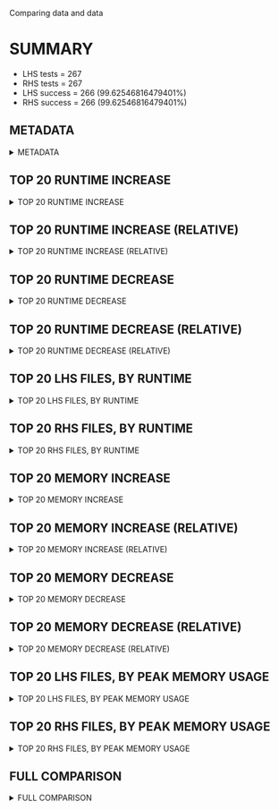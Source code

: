 Comparing data and data


# SUMMARY
- LHS tests = 267
- RHS tests = 267
- LHS success = 266  (99.62546816479401%)
- RHS success = 266  (99.62546816479401%)


## METADATA

<details><summary>METADATA</summary>

# LHS
<pre>
Ramon benchmark for Z3
-
Job description: 
Job tag: smt-60-clausal-lookahead-sequential-qfnia-sat
Z3 repo: https://github.com/Z3Prover/z3
Z3 commit: 7fb6497ce1162635e7e5f78fe35bf4d5b02d2dbd
Z3 branch: master
Z3 options: "-T:60 -v:2 -st tactic.default_tactic="(then simplify propagate-values solve-eqs simplify smt)" smt.sls.enable=true smt.sls.parallel=false model_validate=true sls.arith_use_clausal_lookahead=true"
Z3 inputs: inputs/QF_UFNIA_SAT
Z3 commit message: fix return value when in external mode bool-flip

return null_bool_var instead of false (= 0).

</pre>
# RHS
<pre>
Ramon benchmark for Z3
-
Job description: 
Job tag: smt-60-clausal-lookahead-sequential-qfnia-sat
Z3 repo: https://github.com/Z3Prover/z3
Z3 commit: 7fb6497ce1162635e7e5f78fe35bf4d5b02d2dbd
Z3 branch: master
Z3 options: "-T:60 -v:2 -st tactic.default_tactic="(then simplify propagate-values solve-eqs simplify smt)" smt.sls.enable=true smt.sls.parallel=false model_validate=true sls.arith_use_clausal_lookahead=true"
Z3 inputs: inputs/QF_UFNIA_SAT
Z3 commit message: fix return value when in external mode bool-flip

return null_bool_var instead of false (= 0).

</pre>
</details>


## TOP 20 RUNTIME INCREASE

<details><summary>TOP 20 RUNTIME INCREASE</summary>

|FILE                                                                                        |TIME_L     |TIME_R     |DIFF(s)    |DIFF(%)|
|-------------|-------------:|-------------:|--------------:|------------:|
|00002.smt2                                                                                  |   0.022s  |   0.022s  |   0.000s  | 0.0%|
|00003.smt2                                                                                  |   0.021s  |   0.021s  |   0.000s  | 0.0%|
|00005.smt2                                                                                  |   0.018s  |   0.018s  |   0.000s  | 0.0%|
|00018.smt2                                                                                  |   0.043s  |   0.043s  |   0.000s  | 0.0%|
|00020.smt2                                                                                  |   0.027s  |   0.027s  |   0.000s  | 0.0%|
|00035.smt2                                                                                  |   0.017s  |   0.017s  |   0.000s  | 0.0%|
|00085.smt2                                                                                  |   0.021s  |   0.021s  |   0.000s  | 0.0%|
|00102.smt2                                                                                  |   0.020s  |   0.020s  |   0.000s  | 0.0%|
|00104.smt2                                                                                  |   0.025s  |   0.025s  |   0.000s  | 0.0%|
|00105.smt2                                                                                  |   0.016s  |   0.016s  |   0.000s  | 0.0%|
|00149.smt2                                                                                  |   0.019s  |   0.019s  |   0.000s  | 0.0%|
|00194.smt2                                                                                  |   0.025s  |   0.025s  |   0.000s  | 0.0%|
|00235.smt2                                                                                  |   0.028s  |   0.028s  |   0.000s  | 0.0%|
|00243.smt2                                                                                  |   0.031s  |   0.031s  |   0.000s  | 0.0%|
|00247.smt2                                                                                  |   0.031s  |   0.031s  |   0.000s  | 0.0%|
|00249.smt2                                                                                  |   0.032s  |   0.032s  |   0.000s  | 0.0%|
|00251.smt2                                                                                  |   0.016s  |   0.016s  |   0.000s  | 0.0%|
|00294.smt2                                                                                  |   0.014s  |   0.014s  |   0.000s  | 0.0%|
|00304.smt2                                                                                  |   0.031s  |   0.031s  |   0.000s  | 0.0%|
|00314.smt2                                                                                  |   0.026s  |   0.026s  |   0.000s  | 0.0%|
</details>


## TOP 20 RUNTIME INCREASE (RELATIVE)

<details><summary>TOP 20 RUNTIME INCREASE (RELATIVE)</summary>

|FILE                                                                                        |TIME_L     |TIME_R     |DIFF(s)    |DIFF(%)|
|-------------|-------------:|-------------:|--------------:|------------:|
|00002.smt2                                                                                  |   0.022s  |   0.022s  |   0.000s  | 0.0%|
|00003.smt2                                                                                  |   0.021s  |   0.021s  |   0.000s  | 0.0%|
|00005.smt2                                                                                  |   0.018s  |   0.018s  |   0.000s  | 0.0%|
|00018.smt2                                                                                  |   0.043s  |   0.043s  |   0.000s  | 0.0%|
|00020.smt2                                                                                  |   0.027s  |   0.027s  |   0.000s  | 0.0%|
|00035.smt2                                                                                  |   0.017s  |   0.017s  |   0.000s  | 0.0%|
|00085.smt2                                                                                  |   0.021s  |   0.021s  |   0.000s  | 0.0%|
|00102.smt2                                                                                  |   0.020s  |   0.020s  |   0.000s  | 0.0%|
|00104.smt2                                                                                  |   0.025s  |   0.025s  |   0.000s  | 0.0%|
|00105.smt2                                                                                  |   0.016s  |   0.016s  |   0.000s  | 0.0%|
|00149.smt2                                                                                  |   0.019s  |   0.019s  |   0.000s  | 0.0%|
|00194.smt2                                                                                  |   0.025s  |   0.025s  |   0.000s  | 0.0%|
|00235.smt2                                                                                  |   0.028s  |   0.028s  |   0.000s  | 0.0%|
|00243.smt2                                                                                  |   0.031s  |   0.031s  |   0.000s  | 0.0%|
|00247.smt2                                                                                  |   0.031s  |   0.031s  |   0.000s  | 0.0%|
|00249.smt2                                                                                  |   0.032s  |   0.032s  |   0.000s  | 0.0%|
|00251.smt2                                                                                  |   0.016s  |   0.016s  |   0.000s  | 0.0%|
|00294.smt2                                                                                  |   0.014s  |   0.014s  |   0.000s  | 0.0%|
|00304.smt2                                                                                  |   0.031s  |   0.031s  |   0.000s  | 0.0%|
|00314.smt2                                                                                  |   0.026s  |   0.026s  |   0.000s  | 0.0%|
</details>


## TOP 20 RUNTIME DECREASE

<details><summary>TOP 20 RUNTIME DECREASE</summary>

|FILE                                                                                        |TIME_L     |TIME_R     |DIFF(s)    |DIFF(%)|
|-------------|-------------:|-------------:|--------------:|------------:|
|00002.smt2                                                                                  |   0.022s  |   0.022s  |   0.000s  | 0.0%|
|00003.smt2                                                                                  |   0.021s  |   0.021s  |   0.000s  | 0.0%|
|00005.smt2                                                                                  |   0.018s  |   0.018s  |   0.000s  | 0.0%|
|00018.smt2                                                                                  |   0.043s  |   0.043s  |   0.000s  | 0.0%|
|00020.smt2                                                                                  |   0.027s  |   0.027s  |   0.000s  | 0.0%|
|00035.smt2                                                                                  |   0.017s  |   0.017s  |   0.000s  | 0.0%|
|00085.smt2                                                                                  |   0.021s  |   0.021s  |   0.000s  | 0.0%|
|00102.smt2                                                                                  |   0.020s  |   0.020s  |   0.000s  | 0.0%|
|00104.smt2                                                                                  |   0.025s  |   0.025s  |   0.000s  | 0.0%|
|00105.smt2                                                                                  |   0.016s  |   0.016s  |   0.000s  | 0.0%|
|00149.smt2                                                                                  |   0.019s  |   0.019s  |   0.000s  | 0.0%|
|00194.smt2                                                                                  |   0.025s  |   0.025s  |   0.000s  | 0.0%|
|00235.smt2                                                                                  |   0.028s  |   0.028s  |   0.000s  | 0.0%|
|00243.smt2                                                                                  |   0.031s  |   0.031s  |   0.000s  | 0.0%|
|00247.smt2                                                                                  |   0.031s  |   0.031s  |   0.000s  | 0.0%|
|00249.smt2                                                                                  |   0.032s  |   0.032s  |   0.000s  | 0.0%|
|00251.smt2                                                                                  |   0.016s  |   0.016s  |   0.000s  | 0.0%|
|00294.smt2                                                                                  |   0.014s  |   0.014s  |   0.000s  | 0.0%|
|00304.smt2                                                                                  |   0.031s  |   0.031s  |   0.000s  | 0.0%|
|00314.smt2                                                                                  |   0.026s  |   0.026s  |   0.000s  | 0.0%|
</details>


## TOP 20 RUNTIME DECREASE (RELATIVE)

<details><summary>TOP 20 RUNTIME DECREASE (RELATIVE)</summary>

|FILE                                                                                        |TIME_L     |TIME_R     |DIFF(s)    |DIFF(%)|
|-------------|-------------:|-------------:|--------------:|------------:|
|00002.smt2                                                                                  |   0.022s  |   0.022s  |   0.000s  | 0.0%|
|00003.smt2                                                                                  |   0.021s  |   0.021s  |   0.000s  | 0.0%|
|00005.smt2                                                                                  |   0.018s  |   0.018s  |   0.000s  | 0.0%|
|00018.smt2                                                                                  |   0.043s  |   0.043s  |   0.000s  | 0.0%|
|00020.smt2                                                                                  |   0.027s  |   0.027s  |   0.000s  | 0.0%|
|00035.smt2                                                                                  |   0.017s  |   0.017s  |   0.000s  | 0.0%|
|00085.smt2                                                                                  |   0.021s  |   0.021s  |   0.000s  | 0.0%|
|00102.smt2                                                                                  |   0.020s  |   0.020s  |   0.000s  | 0.0%|
|00104.smt2                                                                                  |   0.025s  |   0.025s  |   0.000s  | 0.0%|
|00105.smt2                                                                                  |   0.016s  |   0.016s  |   0.000s  | 0.0%|
|00149.smt2                                                                                  |   0.019s  |   0.019s  |   0.000s  | 0.0%|
|00194.smt2                                                                                  |   0.025s  |   0.025s  |   0.000s  | 0.0%|
|00235.smt2                                                                                  |   0.028s  |   0.028s  |   0.000s  | 0.0%|
|00243.smt2                                                                                  |   0.031s  |   0.031s  |   0.000s  | 0.0%|
|00247.smt2                                                                                  |   0.031s  |   0.031s  |   0.000s  | 0.0%|
|00249.smt2                                                                                  |   0.032s  |   0.032s  |   0.000s  | 0.0%|
|00251.smt2                                                                                  |   0.016s  |   0.016s  |   0.000s  | 0.0%|
|00294.smt2                                                                                  |   0.014s  |   0.014s  |   0.000s  | 0.0%|
|00304.smt2                                                                                  |   0.031s  |   0.031s  |   0.000s  | 0.0%|
|00314.smt2                                                                                  |   0.026s  |   0.026s  |   0.000s  | 0.0%|
</details>


## TOP 20 LHS FILES, BY RUNTIME

<details><summary>TOP 20 LHS FILES, BY RUNTIME</summary>

|FILE                                                                                       |TIME     |MEM        |
|------------|----------:|---------:|
|int_check_bvuge_bvlshr0_rtl.smt2                                                           |  59.999s |53.324MiB|
|int_check_ne_bvlshr1_ltr_inv_g.smt2                                                        |  59.998s |53.152MiB|
|int_check_ne_bvshl1_ltr_inv_g.smt2                                                         |  59.996s |53.024MiB|
|int_check_ne_bvudiv0_ltr_inv_g.smt2                                                        |  59.996s |53.444MiB|
|int_check_bvsge_bvurem1_rtl.smt2                                                           |   0.919s |55.084MiB|
|int_check_ne_bvashr1_ltr_inv_r.smt2                                                        |   0.526s |54.268MiB|
|qf_AddSub_1604_values_0.smt2                                                               |   0.521s |55.116MiB|
|int_check_bvslt_bvashr1_ltr_inv_g.smt2                                                     |   0.500s |54.428MiB|
|int_check_bvsge_bvashr0_rtl.smt2                                                           |   0.496s |55.448MiB|
|int_check_eq_bvshl0_rtl.smt2                                                               |   0.387s |54.088MiB|
|qf_Select_741_values_0.smt2                                                                |   0.353s |54.164MiB|
|qf_Select_740_values_0.smt2                                                                |   0.352s |54.064MiB|
|int_check_bvsle_bvashr1_ltr_inv_g.smt2                                                     |   0.326s |53.944MiB|
|qf_Select_746_values_0.smt2                                                                |   0.296s |53.684MiB|
|int_check_bvslt_bvmul_rtl.smt2                                                             |   0.272s |54.792MiB|
|qf_Select_747_values_0.smt2                                                                |   0.233s |54.288MiB|
|int_check_bvsgt_bvashr0_ltr_inv_g.smt2                                                     |   0.206s |54.252MiB|
|int_check_bvugt_bvshl0_rtl.smt2                                                            |   0.186s |53.892MiB|
|int_check_bvule_bvashr0_ltr_inv_g.smt2                                                     |   0.184s |54.032MiB|
|int_check_bvsle_bvudiv0_ltr_inv_g.smt2                                                     |   0.173s |53.964MiB|
</details>


## TOP 20 RHS FILES, BY RUNTIME

<details><summary>TOP 20 RHS FILES, BY RUNTIME</summary>

|FILE                                                                                       |TIME     |MEM        |
|------------|----------:|---------:|
|int_check_bvuge_bvlshr0_rtl.smt2                                                           |  59.999s |53.324MiB|
|int_check_ne_bvlshr1_ltr_inv_g.smt2                                                        |  59.998s |53.152MiB|
|int_check_ne_bvshl1_ltr_inv_g.smt2                                                         |  59.996s |53.024MiB|
|int_check_ne_bvudiv0_ltr_inv_g.smt2                                                        |  59.996s |53.444MiB|
|int_check_bvsge_bvurem1_rtl.smt2                                                           |   0.919s |55.084MiB|
|int_check_ne_bvashr1_ltr_inv_r.smt2                                                        |   0.526s |54.268MiB|
|qf_AddSub_1604_values_0.smt2                                                               |   0.521s |55.116MiB|
|int_check_bvslt_bvashr1_ltr_inv_g.smt2                                                     |   0.500s |54.428MiB|
|int_check_bvsge_bvashr0_rtl.smt2                                                           |   0.496s |55.448MiB|
|int_check_eq_bvshl0_rtl.smt2                                                               |   0.387s |54.088MiB|
|qf_Select_741_values_0.smt2                                                                |   0.353s |54.164MiB|
|qf_Select_740_values_0.smt2                                                                |   0.352s |54.064MiB|
|int_check_bvsle_bvashr1_ltr_inv_g.smt2                                                     |   0.326s |53.944MiB|
|qf_Select_746_values_0.smt2                                                                |   0.296s |53.684MiB|
|int_check_bvslt_bvmul_rtl.smt2                                                             |   0.272s |54.792MiB|
|qf_Select_747_values_0.smt2                                                                |   0.233s |54.288MiB|
|int_check_bvsgt_bvashr0_ltr_inv_g.smt2                                                     |   0.206s |54.252MiB|
|int_check_bvugt_bvshl0_rtl.smt2                                                            |   0.186s |53.892MiB|
|int_check_bvule_bvashr0_ltr_inv_g.smt2                                                     |   0.184s |54.032MiB|
|int_check_bvsle_bvudiv0_ltr_inv_g.smt2                                                     |   0.173s |53.964MiB|
</details>


## TOP 20 MEMORY INCREASE

<details><summary>TOP 20 MEMORY INCREASE</summary>

|FILE                                                                                        |MEM_L         |MEM_R         |DIFF            |DIFF(%)|
|-------------|-------------:|-------------:|--------------:|------------:|
|00002.smt2                                                                                  |52.544MiB|52.544MiB|0B| 0.0%|
|00003.smt2                                                                                  |52.304MiB|52.304MiB|0B| 0.0%|
|00005.smt2                                                                                  |52.244MiB|52.244MiB|0B| 0.0%|
|00018.smt2                                                                                  |54.456MiB|54.456MiB|0B| 0.0%|
|00020.smt2                                                                                  |52.304MiB|52.304MiB|0B| 0.0%|
|00035.smt2                                                                                  |52.564MiB|52.564MiB|0B| 0.0%|
|00085.smt2                                                                                  |52.292MiB|52.292MiB|0B| 0.0%|
|00102.smt2                                                                                  |52.556MiB|52.556MiB|0B| 0.0%|
|00104.smt2                                                                                  |52.756MiB|52.756MiB|0B| 0.0%|
|00105.smt2                                                                                  |52.592MiB|52.592MiB|0B| 0.0%|
|00149.smt2                                                                                  |52.524MiB|52.524MiB|0B| 0.0%|
|00194.smt2                                                                                  |52.58MiB|52.58MiB|0B| 0.0%|
|00235.smt2                                                                                  |52.3MiB|52.3MiB|0B| 0.0%|
|00243.smt2                                                                                  |52.488MiB|52.488MiB|0B| 0.0%|
|00247.smt2                                                                                  |52.384MiB|52.384MiB|0B| 0.0%|
|00249.smt2                                                                                  |52.56MiB|52.56MiB|0B| 0.0%|
|00251.smt2                                                                                  |52.48MiB|52.48MiB|0B| 0.0%|
|00294.smt2                                                                                  |52.468MiB|52.468MiB|0B| 0.0%|
|00304.smt2                                                                                  |54.684MiB|54.684MiB|0B| 0.0%|
|00314.smt2                                                                                  |53.692MiB|53.692MiB|0B| 0.0%|
</details>


## TOP 20 MEMORY INCREASE (RELATIVE)

<details><summary>TOP 20 MEMORY INCREASE (RELATIVE)</summary>

|FILE                                                                                        |MEM_L         |MEM_R         |DIFF            |DIFF(%)|
|-------------|-------------:|-------------:|--------------:|------------:|
|00002.smt2                                                                                  |52.544MiB|52.544MiB|0B| 0.0%|
|00003.smt2                                                                                  |52.304MiB|52.304MiB|0B| 0.0%|
|00005.smt2                                                                                  |52.244MiB|52.244MiB|0B| 0.0%|
|00018.smt2                                                                                  |54.456MiB|54.456MiB|0B| 0.0%|
|00020.smt2                                                                                  |52.304MiB|52.304MiB|0B| 0.0%|
|00035.smt2                                                                                  |52.564MiB|52.564MiB|0B| 0.0%|
|00085.smt2                                                                                  |52.292MiB|52.292MiB|0B| 0.0%|
|00102.smt2                                                                                  |52.556MiB|52.556MiB|0B| 0.0%|
|00104.smt2                                                                                  |52.756MiB|52.756MiB|0B| 0.0%|
|00105.smt2                                                                                  |52.592MiB|52.592MiB|0B| 0.0%|
|00149.smt2                                                                                  |52.524MiB|52.524MiB|0B| 0.0%|
|00194.smt2                                                                                  |52.58MiB|52.58MiB|0B| 0.0%|
|00235.smt2                                                                                  |52.3MiB|52.3MiB|0B| 0.0%|
|00243.smt2                                                                                  |52.488MiB|52.488MiB|0B| 0.0%|
|00247.smt2                                                                                  |52.384MiB|52.384MiB|0B| 0.0%|
|00249.smt2                                                                                  |52.56MiB|52.56MiB|0B| 0.0%|
|00251.smt2                                                                                  |52.48MiB|52.48MiB|0B| 0.0%|
|00294.smt2                                                                                  |52.468MiB|52.468MiB|0B| 0.0%|
|00304.smt2                                                                                  |54.684MiB|54.684MiB|0B| 0.0%|
|00314.smt2                                                                                  |53.692MiB|53.692MiB|0B| 0.0%|
</details>


## TOP 20 MEMORY DECREASE

<details><summary>TOP 20 MEMORY DECREASE</summary>

|FILE                                                                                        |MEM_L         |MEM_R         |DIFF            |DIFF(%)|
|-------------|-------------:|-------------:|--------------:|------------:|
|00002.smt2                                                                                  |52.544MiB|52.544MiB|0B| 0.0%|
|00003.smt2                                                                                  |52.304MiB|52.304MiB|0B| 0.0%|
|00005.smt2                                                                                  |52.244MiB|52.244MiB|0B| 0.0%|
|00018.smt2                                                                                  |54.456MiB|54.456MiB|0B| 0.0%|
|00020.smt2                                                                                  |52.304MiB|52.304MiB|0B| 0.0%|
|00035.smt2                                                                                  |52.564MiB|52.564MiB|0B| 0.0%|
|00085.smt2                                                                                  |52.292MiB|52.292MiB|0B| 0.0%|
|00102.smt2                                                                                  |52.556MiB|52.556MiB|0B| 0.0%|
|00104.smt2                                                                                  |52.756MiB|52.756MiB|0B| 0.0%|
|00105.smt2                                                                                  |52.592MiB|52.592MiB|0B| 0.0%|
|00149.smt2                                                                                  |52.524MiB|52.524MiB|0B| 0.0%|
|00194.smt2                                                                                  |52.58MiB|52.58MiB|0B| 0.0%|
|00235.smt2                                                                                  |52.3MiB|52.3MiB|0B| 0.0%|
|00243.smt2                                                                                  |52.488MiB|52.488MiB|0B| 0.0%|
|00247.smt2                                                                                  |52.384MiB|52.384MiB|0B| 0.0%|
|00249.smt2                                                                                  |52.56MiB|52.56MiB|0B| 0.0%|
|00251.smt2                                                                                  |52.48MiB|52.48MiB|0B| 0.0%|
|00294.smt2                                                                                  |52.468MiB|52.468MiB|0B| 0.0%|
|00304.smt2                                                                                  |54.684MiB|54.684MiB|0B| 0.0%|
|00314.smt2                                                                                  |53.692MiB|53.692MiB|0B| 0.0%|
</details>


## TOP 20 MEMORY DECREASE (RELATIVE)

<details><summary>TOP 20 MEMORY DECREASE (RELATIVE)</summary>

|FILE                                                                                        |MEM_L         |MEM_R         |DIFF            |DIFF(%)|
|-------------|-------------:|-------------:|--------------:|------------:|
|00002.smt2                                                                                  |52.544MiB|52.544MiB|0B| 0.0%|
|00003.smt2                                                                                  |52.304MiB|52.304MiB|0B| 0.0%|
|00005.smt2                                                                                  |52.244MiB|52.244MiB|0B| 0.0%|
|00018.smt2                                                                                  |54.456MiB|54.456MiB|0B| 0.0%|
|00020.smt2                                                                                  |52.304MiB|52.304MiB|0B| 0.0%|
|00035.smt2                                                                                  |52.564MiB|52.564MiB|0B| 0.0%|
|00085.smt2                                                                                  |52.292MiB|52.292MiB|0B| 0.0%|
|00102.smt2                                                                                  |52.556MiB|52.556MiB|0B| 0.0%|
|00104.smt2                                                                                  |52.756MiB|52.756MiB|0B| 0.0%|
|00105.smt2                                                                                  |52.592MiB|52.592MiB|0B| 0.0%|
|00149.smt2                                                                                  |52.524MiB|52.524MiB|0B| 0.0%|
|00194.smt2                                                                                  |52.58MiB|52.58MiB|0B| 0.0%|
|00235.smt2                                                                                  |52.3MiB|52.3MiB|0B| 0.0%|
|00243.smt2                                                                                  |52.488MiB|52.488MiB|0B| 0.0%|
|00247.smt2                                                                                  |52.384MiB|52.384MiB|0B| 0.0%|
|00249.smt2                                                                                  |52.56MiB|52.56MiB|0B| 0.0%|
|00251.smt2                                                                                  |52.48MiB|52.48MiB|0B| 0.0%|
|00294.smt2                                                                                  |52.468MiB|52.468MiB|0B| 0.0%|
|00304.smt2                                                                                  |54.684MiB|54.684MiB|0B| 0.0%|
|00314.smt2                                                                                  |53.692MiB|53.692MiB|0B| 0.0%|
</details>


## TOP 20 LHS FILES, BY PEAK MEMORY USAGE

<details><summary>TOP 20 LHS FILES, BY PEAK MEMORY USAGE</summary>

|FILE                                                                                       |TIME     |MEM        |
|------------|----------:|---------:|
|00793.smt2                                                                                 |   0.071s |58.32MiB|
|int_check_bvsge_bvashr0_rtl.smt2                                                           |   0.496s |55.448MiB|
|qf_AddSub_1604_values_0.smt2                                                               |   0.521s |55.116MiB|
|int_check_bvsge_bvurem1_rtl.smt2                                                           |   0.919s |55.084MiB|
|00379.smt2                                                                                 |   0.070s |54.936MiB|
|int_check_bvslt_bvmul_rtl.smt2                                                             |   0.272s |54.792MiB|
|00304.smt2                                                                                 |   0.031s |54.684MiB|
|00018.smt2                                                                                 |   0.043s |54.456MiB|
|int_check_bvslt_bvashr1_ltr_inv_g.smt2                                                     |   0.500s |54.428MiB|
|int_check_bvsge_bvashr0_ltr_inv_g.smt2                                                     |   0.122s |54.42MiB|
|qf_Select_747_values_0.smt2                                                                |   0.233s |54.288MiB|
|int_check_ne_bvashr1_ltr_inv_r.smt2                                                        |   0.526s |54.268MiB|
|int_check_bvsgt_bvashr0_ltr_inv_g.smt2                                                     |   0.206s |54.252MiB|
|qf_Select_741_values_0.smt2                                                                |   0.353s |54.164MiB|
|int_check_eq_bvshl0_rtl.smt2                                                               |   0.387s |54.088MiB|
|int_check_bvuge_bvlshr0_ltr_inv_g.smt2                                                     |   0.114s |54.08MiB|
|qf_Select_740_values_0.smt2                                                                |   0.352s |54.064MiB|
|int_check_bvsge_bvshl0_ltr_inv_g.smt2                                                      |   0.117s |54.056MiB|
|int_check_bvule_bvashr0_ltr_inv_g.smt2                                                     |   0.184s |54.032MiB|
|int_check_bvsle_bvudiv0_ltr_inv_g.smt2                                                     |   0.173s |53.964MiB|
</details>


## TOP 20 RHS FILES, BY PEAK MEMORY USAGE

<details><summary>TOP 20 RHS FILES, BY PEAK MEMORY USAGE</summary>

|FILE                                                                                       |TIME     |MEM        |
|------------|----------:|---------:|
|00793.smt2                                                                                 |   0.071s |58.32MiB|
|int_check_bvsge_bvashr0_rtl.smt2                                                           |   0.496s |55.448MiB|
|qf_AddSub_1604_values_0.smt2                                                               |   0.521s |55.116MiB|
|int_check_bvsge_bvurem1_rtl.smt2                                                           |   0.919s |55.084MiB|
|00379.smt2                                                                                 |   0.070s |54.936MiB|
|int_check_bvslt_bvmul_rtl.smt2                                                             |   0.272s |54.792MiB|
|00304.smt2                                                                                 |   0.031s |54.684MiB|
|00018.smt2                                                                                 |   0.043s |54.456MiB|
|int_check_bvslt_bvashr1_ltr_inv_g.smt2                                                     |   0.500s |54.428MiB|
|int_check_bvsge_bvashr0_ltr_inv_g.smt2                                                     |   0.122s |54.42MiB|
|qf_Select_747_values_0.smt2                                                                |   0.233s |54.288MiB|
|int_check_ne_bvashr1_ltr_inv_r.smt2                                                        |   0.526s |54.268MiB|
|int_check_bvsgt_bvashr0_ltr_inv_g.smt2                                                     |   0.206s |54.252MiB|
|qf_Select_741_values_0.smt2                                                                |   0.353s |54.164MiB|
|int_check_eq_bvshl0_rtl.smt2                                                               |   0.387s |54.088MiB|
|int_check_bvuge_bvlshr0_ltr_inv_g.smt2                                                     |   0.114s |54.08MiB|
|qf_Select_740_values_0.smt2                                                                |   0.352s |54.064MiB|
|int_check_bvsge_bvshl0_ltr_inv_g.smt2                                                      |   0.117s |54.056MiB|
|int_check_bvule_bvashr0_ltr_inv_g.smt2                                                     |   0.184s |54.032MiB|
|int_check_bvsle_bvudiv0_ltr_inv_g.smt2                                                     |   0.173s |53.964MiB|
</details>


## FULL COMPARISON

<details><summary>FULL COMPARISON</summary>

|FILE                                                                                        |TIME_L     |TIME_R     |DIFF(s)    |DIFF(%)|
|-------------|-------------:|-------------:|--------------:|------------:|
|00002.smt2                                                                                  |   0.022s  |   0.022s  |   0.000s  | 0.0%|
|00003.smt2                                                                                  |   0.021s  |   0.021s  |   0.000s  | 0.0%|
|00005.smt2                                                                                  |   0.018s  |   0.018s  |   0.000s  | 0.0%|
|00018.smt2                                                                                  |   0.043s  |   0.043s  |   0.000s  | 0.0%|
|00020.smt2                                                                                  |   0.027s  |   0.027s  |   0.000s  | 0.0%|
|00035.smt2                                                                                  |   0.017s  |   0.017s  |   0.000s  | 0.0%|
|00085.smt2                                                                                  |   0.021s  |   0.021s  |   0.000s  | 0.0%|
|00102.smt2                                                                                  |   0.020s  |   0.020s  |   0.000s  | 0.0%|
|00104.smt2                                                                                  |   0.025s  |   0.025s  |   0.000s  | 0.0%|
|00105.smt2                                                                                  |   0.016s  |   0.016s  |   0.000s  | 0.0%|
|00149.smt2                                                                                  |   0.019s  |   0.019s  |   0.000s  | 0.0%|
|00194.smt2                                                                                  |   0.025s  |   0.025s  |   0.000s  | 0.0%|
|00235.smt2                                                                                  |   0.028s  |   0.028s  |   0.000s  | 0.0%|
|00243.smt2                                                                                  |   0.031s  |   0.031s  |   0.000s  | 0.0%|
|00247.smt2                                                                                  |   0.031s  |   0.031s  |   0.000s  | 0.0%|
|00249.smt2                                                                                  |   0.032s  |   0.032s  |   0.000s  | 0.0%|
|00251.smt2                                                                                  |   0.016s  |   0.016s  |   0.000s  | 0.0%|
|00294.smt2                                                                                  |   0.014s  |   0.014s  |   0.000s  | 0.0%|
|00304.smt2                                                                                  |   0.031s  |   0.031s  |   0.000s  | 0.0%|
|00314.smt2                                                                                  |   0.026s  |   0.026s  |   0.000s  | 0.0%|
|00324.smt2                                                                                  |   0.021s  |   0.021s  |   0.000s  | 0.0%|
|00402.smt2                                                                                  |   0.024s  |   0.024s  |   0.000s  | 0.0%|
|00413.smt2                                                                                  |   0.024s  |   0.024s  |   0.000s  | 0.0%|
|00415.smt2                                                                                  |   0.023s  |   0.023s  |   0.000s  | 0.0%|
|00428.smt2                                                                                  |   0.022s  |   0.022s  |   0.000s  | 0.0%|
|00793.smt2                                                                                  |   0.071s  |   0.071s  |   0.000s  | 0.0%|
|00967.smt2                                                                                  |   0.021s  |   0.021s  |   0.000s  | 0.0%|
|01052.smt2                                                                                  |   0.016s  |   0.016s  |   0.000s  | 0.0%|
|int_check_bvsge_bvadd_ltr_inv_r.smt2                                                        |   0.057s  |   0.057s  |   0.000s  | 0.0%|
|int_check_bvsge_bvand_ltr_inv_g.smt2                                                        |   0.019s  |   0.019s  |   0.000s  | 0.0%|
|int_check_bvsge_bvand_rtl.smt2                                                              |   0.025s  |   0.025s  |   0.000s  | 0.0%|
|int_check_bvsge_bvashr0_ltr_inv_g.smt2                                                      |   0.122s  |   0.122s  |   0.000s  | 0.0%|
|int_check_bvsge_bvashr0_rtl.smt2                                                            |   0.496s  |   0.496s  |   0.000s  | 0.0%|
|int_check_bvsge_bvashr1_ltr_inv_g.smt2                                                      |   0.124s  |   0.124s  |   0.000s  | 0.0%|
|int_check_bvsge_bvlshr0_ltr_inv_r.smt2                                                      |   0.065s  |   0.065s  |   0.000s  | 0.0%|
|int_check_bvsge_bvlshr1_rtl.smt2                                                            |   0.068s  |   0.068s  |   0.000s  | 0.0%|
|int_check_bvsge_bvmul_rtl.smt2                                                              |   0.021s  |   0.021s  |   0.000s  | 0.0%|
|int_check_bvsge_bvnot_ltr_inv_g.smt2                                                        |   0.020s  |   0.020s  |   0.000s  | 0.0%|
|int_check_bvsge_bvor_ltr_inv_g.smt2                                                         |   0.025s  |   0.025s  |   0.000s  | 0.0%|
|int_check_bvsge_bvor_rtl.smt2                                                               |   0.019s  |   0.019s  |   0.000s  | 0.0%|
|int_check_bvsge_bvshl0_ltr_inv_g.smt2                                                       |   0.117s  |   0.117s  |   0.000s  | 0.0%|
|int_check_bvsge_bvshl0_rtl.smt2                                                             |   0.019s  |   0.019s  |   0.000s  | 0.0%|
|int_check_bvsge_bvudiv0_rtl.smt2                                                            |   0.056s  |   0.056s  |   0.000s  | 0.0%|
|int_check_bvsge_bvurem0_ltr_inv_g.smt2                                                      |   0.076s  |   0.076s  |   0.000s  | 0.0%|
|int_check_bvsge_bvurem0_rtl.smt2                                                            |   0.065s  |   0.065s  |   0.000s  | 0.0%|
|int_check_bvsge_bvurem1_rtl.smt2                                                            |   0.919s  |   0.919s  |   0.000s  | 0.0%|
|int_check_bvsgt_bvadd_ltr_inv_g.smt2                                                        |   0.024s  |   0.024s  |   0.000s  | 0.0%|
|int_check_bvsgt_bvadd_ltr_inv_r.smt2                                                        |   0.020s  |   0.020s  |   0.000s  | 0.0%|
|int_check_bvsgt_bvand_ltr_inv_g.smt2                                                        |   0.024s  |   0.024s  |   0.000s  | 0.0%|
|int_check_bvsgt_bvand_rtl.smt2                                                              |   0.023s  |   0.023s  |   0.000s  | 0.0%|
|int_check_bvsgt_bvashr0_ltr_inv_g.smt2                                                      |   0.206s  |   0.206s  |   0.000s  | 0.0%|
|int_check_bvsgt_bvashr1_rtl.smt2                                                            |   0.034s  |   0.034s  |   0.000s  | 0.0%|
|int_check_bvsgt_bvlshr0_ltr_inv_r.smt2                                                      |   0.020s  |   0.020s  |   0.000s  | 0.0%|
|int_check_bvsgt_bvmul_rtl.smt2                                                              |   0.065s  |   0.065s  |   0.000s  | 0.0%|
|int_check_bvsgt_bvneg_ltr_inv_g.smt2                                                        |   0.023s  |   0.023s  |   0.000s  | 0.0%|
|int_check_bvsgt_bvneg_rtl.smt2                                                              |   0.019s  |   0.019s  |   0.000s  | 0.0%|
|int_check_bvsgt_bvnot_ltr_inv_g.smt2                                                        |   0.031s  |   0.031s  |   0.000s  | 0.0%|
|int_check_bvsgt_bvnot_rtl.smt2                                                              |   0.024s  |   0.024s  |   0.000s  | 0.0%|
|int_check_bvsgt_bvor_ltr_inv_g.smt2                                                         |   0.026s  |   0.026s  |   0.000s  | 0.0%|
|int_check_bvsgt_bvor_rtl.smt2                                                               |   0.025s  |   0.025s  |   0.000s  | 0.0%|
|int_check_bvsgt_bvudiv0_rtl.smt2                                                            |   0.033s  |   0.033s  |   0.000s  | 0.0%|
|int_check_bvsgt_bvudiv1_rtl.smt2                                                            |   0.063s  |   0.063s  |   0.000s  | 0.0%|
|int_check_bvsgt_bvurem0_ltr_inv_g.smt2                                                      |   0.031s  |   0.031s  |   0.000s  | 0.0%|
|int_check_bvsgt_bvurem1_ltr_inv_g.smt2                                                      |   0.049s  |   0.049s  |   0.000s  | 0.0%|
|int_check_bvsle_bvadd_ltr_inv_r.smt2                                                        |   0.021s  |   0.021s  |   0.000s  | 0.0%|
|int_check_bvsle_bvand_ltr_inv_g.smt2                                                        |   0.023s  |   0.023s  |   0.000s  | 0.0%|
|int_check_bvsle_bvand_rtl.smt2                                                              |   0.020s  |   0.020s  |   0.000s  | 0.0%|
|int_check_bvsle_bvashr1_ltr_inv_g.smt2                                                      |   0.326s  |   0.326s  |   0.000s  | 0.0%|
|int_check_bvsle_bvlshr0_rtl.smt2                                                            |   0.106s  |   0.106s  |   0.000s  | 0.0%|
|int_check_bvsle_bvlshr1_ltr_inv_g.smt2                                                      |   0.053s  |   0.053s  |   0.000s  | 0.0%|
|int_check_bvsle_bvlshr1_rtl.smt2                                                            |   0.078s  |   0.078s  |   0.000s  | 0.0%|
|int_check_bvsle_bvneg_ltr_inv_g.smt2                                                        |   0.022s  |   0.022s  |   0.000s  | 0.0%|
|int_check_bvsle_bvnot_ltr_inv_g.smt2                                                        |   0.023s  |   0.023s  |   0.000s  | 0.0%|
|int_check_bvsle_bvor_ltr_inv_g.smt2                                                         |   0.022s  |   0.022s  |   0.000s  | 0.0%|
|int_check_bvsle_bvor_rtl.smt2                                                               |   0.027s  |   0.027s  |   0.000s  | 0.0%|
|int_check_bvsle_bvshl0_rtl.smt2                                                             |   0.021s  |   0.021s  |   0.000s  | 0.0%|
|int_check_bvsle_bvshl1_rtl.smt2                                                             |   0.025s  |   0.025s  |   0.000s  | 0.0%|
|int_check_bvsle_bvudiv0_ltr_inv_g.smt2                                                      |   0.173s  |   0.173s  |   0.000s  | 0.0%|
|int_check_bvsle_bvudiv1_rtl.smt2                                                            |   0.040s  |   0.040s  |   0.000s  | 0.0%|
|int_check_bvsle_bvurem0_ltr_inv_g.smt2                                                      |   0.020s  |   0.020s  |   0.000s  | 0.0%|
|int_check_bvsle_bvurem0_rtl.smt2                                                            |   0.028s  |   0.028s  |   0.000s  | 0.0%|
|int_check_bvsle_bvurem1_ltr_inv_r.smt2                                                      |   0.049s  |   0.049s  |   0.000s  | 0.0%|
|int_check_bvsle_bvurem1_rtl.smt2                                                            |   0.042s  |   0.042s  |   0.000s  | 0.0%|
|int_check_bvslt_bvadd_ltr_inv_g.smt2                                                        |   0.047s  |   0.047s  |   0.000s  | 0.0%|
|int_check_bvslt_bvadd_ltr_inv_r.smt2                                                        |   0.022s  |   0.022s  |   0.000s  | 0.0%|
|int_check_bvslt_bvadd_rtl.smt2                                                              |   0.051s  |   0.051s  |   0.000s  | 0.0%|
|int_check_bvslt_bvand_ltr_inv_g.smt2                                                        |   0.040s  |   0.040s  |   0.000s  | 0.0%|
|int_check_bvslt_bvand_rtl.smt2                                                              |   0.021s  |   0.021s  |   0.000s  | 0.0%|
|int_check_bvslt_bvashr1_ltr_inv_g.smt2                                                      |   0.500s  |   0.500s  |   0.000s  | 0.0%|
|int_check_bvslt_bvlshr1_ltr_inv_g.smt2                                                      |   0.079s  |   0.079s  |   0.000s  | 0.0%|
|int_check_bvslt_bvlshr1_rtl.smt2                                                            |   0.077s  |   0.077s  |   0.000s  | 0.0%|
|int_check_bvslt_bvmul_rtl.smt2                                                              |   0.272s  |   0.272s  |   0.000s  | 0.0%|
|int_check_bvslt_bvneg_ltr_inv_g.smt2                                                        |   0.025s  |   0.025s  |   0.000s  | 0.0%|
|int_check_bvslt_bvneg_rtl.smt2                                                              |   0.037s  |   0.037s  |   0.000s  | 0.0%|
|int_check_bvslt_bvnot_ltr_inv_g.smt2                                                        |   0.023s  |   0.023s  |   0.000s  | 0.0%|
|int_check_bvslt_bvnot_rtl.smt2                                                              |   0.028s  |   0.028s  |   0.000s  | 0.0%|
|int_check_bvslt_bvor_ltr_inv_g.smt2                                                         |   0.029s  |   0.029s  |   0.000s  | 0.0%|
|int_check_bvslt_bvor_rtl.smt2                                                               |   0.026s  |   0.026s  |   0.000s  | 0.0%|
|int_check_bvslt_bvshl0_rtl.smt2                                                             |   0.122s  |   0.122s  |   0.000s  | 0.0%|
|int_check_bvslt_bvshl1_rtl.smt2                                                             |   0.046s  |   0.046s  |   0.000s  | 0.0%|
|int_check_bvslt_bvudiv0_rtl.smt2                                                            |   0.046s  |   0.046s  |   0.000s  | 0.0%|
|int_check_bvslt_bvudiv1_rtl.smt2                                                            |   0.026s  |   0.026s  |   0.000s  | 0.0%|
|int_check_bvslt_bvurem0_ltr_inv_r.smt2                                                      |   0.050s  |   0.050s  |   0.000s  | 0.0%|
|int_check_bvslt_bvurem0_rtl.smt2                                                            |   0.061s  |   0.061s  |   0.000s  | 0.0%|
|int_check_bvslt_bvurem1_ltr_inv_g.smt2                                                      |   0.034s  |   0.034s  |   0.000s  | 0.0%|
|int_check_bvslt_bvurem1_rtl.smt2                                                            |   0.041s  |   0.041s  |   0.000s  | 0.0%|
|int_check_bvuge_bvand_ltr_inv_g.smt2                                                        |   0.016s  |   0.016s  |   0.000s  | 0.0%|
|int_check_bvuge_bvand_rtl.smt2                                                              |   0.017s  |   0.017s  |   0.000s  | 0.0%|
|int_check_bvuge_bvashr0_ltr_inv_g.smt2                                                      |   0.084s  |   0.084s  |   0.000s  | 0.0%|
|int_check_bvuge_bvlshr0_ltr_inv_g.smt2                                                      |   0.114s  |   0.114s  |   0.000s  | 0.0%|
|int_check_bvuge_bvlshr0_rtl.smt2                                                            |  59.999s  |  59.999s  |   0.000s  | 0.0%|
|int_check_bvuge_bvlshr1_rtl.smt2                                                            |   0.102s  |   0.102s  |   0.000s  | 0.0%|
|int_check_bvuge_bvmul_rtl.smt2                                                              |   0.017s  |   0.017s  |   0.000s  | 0.0%|
|int_check_bvuge_bvor_ltr_inv_g.smt2                                                         |   0.016s  |   0.016s  |   0.000s  | 0.0%|
|int_check_bvuge_bvudiv0_rtl.smt2                                                            |   0.048s  |   0.048s  |   0.000s  | 0.0%|
|int_check_bvuge_bvurem1_ltr_inv_g.smt2                                                      |   0.022s  |   0.022s  |   0.000s  | 0.0%|
|int_check_bvuge_bvurem1_rtl.smt2                                                            |   0.020s  |   0.020s  |   0.000s  | 0.0%|
|int_check_bvugt_bvand_ltr_inv_g.smt2                                                        |   0.018s  |   0.018s  |   0.000s  | 0.0%|
|int_check_bvugt_bvand_rtl.smt2                                                              |   0.023s  |   0.023s  |   0.000s  | 0.0%|
|int_check_bvugt_bvlshr0_rtl.smt2                                                            |   0.067s  |   0.067s  |   0.000s  | 0.0%|
|int_check_bvugt_bvlshr1_rtl.smt2                                                            |   0.067s  |   0.067s  |   0.000s  | 0.0%|
|int_check_bvugt_bvmul_rtl.smt2                                                              |   0.037s  |   0.037s  |   0.000s  | 0.0%|
|int_check_bvugt_bvor_ltr_inv_g.smt2                                                         |   0.022s  |   0.022s  |   0.000s  | 0.0%|
|int_check_bvugt_bvor_rtl.smt2                                                               |   0.018s  |   0.018s  |   0.000s  | 0.0%|
|int_check_bvugt_bvshl0_rtl.smt2                                                             |   0.186s  |   0.186s  |   0.000s  | 0.0%|
|int_check_bvule_bvand_ltr_inv_g.smt2                                                        |   0.022s  |   0.022s  |   0.000s  | 0.0%|
|int_check_bvule_bvashr0_ltr_inv_g.smt2                                                      |   0.184s  |   0.184s  |   0.000s  | 0.0%|
|int_check_bvule_bvashr1_ltr_inv_g.smt2                                                      |   0.090s  |   0.090s  |   0.000s  | 0.0%|
|int_check_bvule_bvashr1_rtl.smt2                                                            |   0.109s  |   0.109s  |   0.000s  | 0.0%|
|int_check_bvule_bvlshr0_ltr_inv_g.smt2                                                      |   0.050s  |   0.050s  |   0.000s  | 0.0%|
|int_check_bvule_bvlshr1_ltr_inv_g.smt2                                                      |   0.053s  |   0.053s  |   0.000s  | 0.0%|
|int_check_bvule_bvor_ltr_inv_g.smt2                                                         |   0.034s  |   0.034s  |   0.000s  | 0.0%|
|int_check_bvule_bvor_rtl.smt2                                                               |   0.042s  |   0.042s  |   0.000s  | 0.0%|
|int_check_bvule_bvshl1_ltr_inv_g.smt2                                                       |   0.064s  |   0.064s  |   0.000s  | 0.0%|
|int_check_bvule_bvudiv0_ltr_inv_g.smt2                                                      |   0.029s  |   0.029s  |   0.000s  | 0.0%|
|int_check_bvule_bvudiv0_rtl.smt2                                                            |   0.023s  |   0.023s  |   0.000s  | 0.0%|
|int_check_bvule_bvudiv1_rtl.smt2                                                            |   0.026s  |   0.026s  |   0.000s  | 0.0%|
|int_check_bvult_bvand_ltr_inv_g.smt2                                                        |   0.018s  |   0.018s  |   0.000s  | 0.0%|
|int_check_bvult_bvand_rtl.smt2                                                              |   0.019s  |   0.019s  |   0.000s  | 0.0%|
|int_check_bvult_bvashr0_ltr_inv_g.smt2                                                      |   0.149s  |   0.149s  |   0.000s  | 0.0%|
|int_check_bvult_bvashr1_ltr_inv_g.smt2                                                      |   0.119s  |   0.119s  |   0.000s  | 0.0%|
|int_check_bvult_bvlshr0_ltr_inv_g.smt2                                                      |   0.059s  |   0.059s  |   0.000s  | 0.0%|
|int_check_bvult_bvlshr1_ltr_inv_g.smt2                                                      |   0.060s  |   0.060s  |   0.000s  | 0.0%|
|int_check_bvult_bvor_ltr_inv_g.smt2                                                         |   0.055s  |   0.055s  |   0.000s  | 0.0%|
|int_check_bvult_bvor_rtl.smt2                                                               |   0.016s  |   0.016s  |   0.000s  | 0.0%|
|int_check_bvult_bvshl1_ltr_inv_g.smt2                                                       |   0.057s  |   0.057s  |   0.000s  | 0.0%|
|int_check_bvult_bvudiv1_ltr_inv_g.smt2                                                      |   0.044s  |   0.044s  |   0.000s  | 0.0%|
|int_check_bvult_bvudiv1_rtl.smt2                                                            |   0.021s  |   0.021s  |   0.000s  | 0.0%|
|int_check_eq_bvand_rtl.smt2                                                                 |   0.018s  |   0.018s  |   0.000s  | 0.0%|
|int_check_eq_bvmul_rtl.smt2                                                                 |   0.026s  |   0.026s  |   0.000s  | 0.0%|
|int_check_eq_bvor_rtl.smt2                                                                  |   0.020s  |   0.020s  |   0.000s  | 0.0%|
|int_check_eq_bvshl0_rtl.smt2                                                                |   0.387s  |   0.387s  |   0.000s  | 0.0%|
|int_check_eq_bvurem1_ltr_inv_g.smt2                                                         |   0.022s  |   0.022s  |   0.000s  | 0.0%|
|int_check_eq_bvurem1_rtl.smt2                                                               |   0.034s  |   0.034s  |   0.000s  | 0.0%|
|int_check_ne_bvadd_ltr_inv_g.smt2                                                           |   0.083s  |   0.083s  |   0.000s  | 0.0%|
|int_check_ne_bvadd_ltr_inv_r.smt2                                                           |   0.017s  |   0.017s  |   0.000s  | 0.0%|
|int_check_ne_bvand_ltr_inv_g.smt2                                                           |   0.015s  |   0.015s  |   0.000s  | 0.0%|
|int_check_ne_bvand_rtl.smt2                                                                 |   0.019s  |   0.019s  |   0.000s  | 0.0%|
|int_check_ne_bvashr1_ltr_inv_r.smt2                                                         |   0.526s  |   0.526s  |   0.000s  | 0.0%|
|int_check_ne_bvashr1_rtl.smt2                                                               |   0.044s  |   0.044s  |   0.000s  | 0.0%|
|int_check_ne_bvlshr0_ltr_inv_g.smt2                                                         |   0.053s  |   0.053s  |   0.000s  | 0.0%|
|int_check_ne_bvlshr0_rtl.smt2                                                               |   0.032s  |   0.032s  |   0.000s  | 0.0%|
|int_check_ne_bvlshr1_ltr_inv_g.smt2                                                         |  59.998s  |  59.998s  |   0.000s  | 0.0%|
|int_check_ne_bvlshr1_rtl.smt2                                                               |   0.042s  |   0.042s  |   0.000s  | 0.0%|
|int_check_ne_bvneg_ltr_inv_g.smt2                                                           |   0.040s  |   0.040s  |   0.000s  | 0.0%|
|int_check_ne_bvnot_ltr_inv_g.smt2                                                           |   0.019s  |   0.019s  |   0.000s  | 0.0%|
|int_check_ne_bvor_ltr_inv_g.smt2                                                            |   0.025s  |   0.025s  |   0.000s  | 0.0%|
|int_check_ne_bvor_rtl.smt2                                                                  |   0.020s  |   0.020s  |   0.000s  | 0.0%|
|int_check_ne_bvshl0_rtl.smt2                                                                |   0.032s  |   0.032s  |   0.000s  | 0.0%|
|int_check_ne_bvshl1_ltr_inv_g.smt2                                                          |  59.996s  |  59.996s  |   0.000s  | 0.0%|
|int_check_ne_bvudiv0_ltr_inv_g.smt2                                                         |  59.996s  |  59.996s  |   0.000s  | 0.0%|
|int_check_ne_bvurem0_ltr_inv_g.smt2                                                         |   0.062s  |   0.062s  |   0.000s  | 0.0%|
|n0-00001.smt2                                                                               |   0.021s  |   0.021s  |   0.000s  | 0.0%|
|qf_AddSub_1040_values_0.smt2                                                                |   0.027s  |   0.027s  |   0.000s  | 0.0%|
|qf_AddSub_1043_values_0.smt2                                                                |   0.020s  |   0.020s  |   0.000s  | 0.0%|
|qf_AddSub_1202_values_0.smt2                                                                |   0.105s  |   0.105s  |   0.000s  | 0.0%|
|qf_AddSub_1295_values_0.smt2                                                                |   0.020s  |   0.020s  |   0.000s  | 0.0%|
|qf_AddSub_1560_values_0.smt2                                                                |   0.026s  |   0.026s  |   0.000s  | 0.0%|
|qf_AddSub_1564_values_0.smt2                                                                |   0.063s  |   0.063s  |   0.000s  | 0.0%|
|qf_AddSub_1599_values_0.smt2                                                                |   0.162s  |   0.162s  |   0.000s  | 0.0%|
|qf_AddSub_1604_values_0.smt2                                                                |   0.521s  |   0.521s  |   0.000s  | 0.0%|
|qf_AddSub_1624_values_0.smt2                                                                |   0.020s  |   0.020s  |   0.000s  | 0.0%|
|qf_AndOrXor_1012_values_0.smt2                                                              |   0.017s  |   0.017s  |   0.000s  | 0.0%|
|qf_AndOrXor_1230_values_0.smt2                                                              |   0.018s  |   0.018s  |   0.000s  | 0.0%|
|qf_AndOrXor_1241_values_0.smt2                                                              |   0.020s  |   0.020s  |   0.000s  | 0.0%|
|qf_AndOrXor_1247_values_0.smt2                                                              |   0.015s  |   0.015s  |   0.000s  | 0.0%|
|qf_AndOrXor_1253_values_0.smt2                                                              |   0.019s  |   0.019s  |   0.000s  | 0.0%|
|qf_AndOrXor_1280_values_0.smt2                                                              |   0.017s  |   0.017s  |   0.000s  | 0.0%|
|qf_AndOrXor_1288_values_0.smt2                                                              |   0.021s  |   0.021s  |   0.000s  | 0.0%|
|qf_AndOrXor_1294_values_0.smt2                                                              |   0.015s  |   0.015s  |   0.000s  | 0.0%|
|qf_AndOrXor_135_values_0.smt2                                                               |   0.023s  |   0.023s  |   0.000s  | 0.0%|
|qf_AndOrXor_144_values_0.smt2                                                               |   0.019s  |   0.019s  |   0.000s  | 0.0%|
|qf_AndOrXor_151_values_0.smt2                                                               |   0.017s  |   0.017s  |   0.000s  | 0.0%|
|qf_AndOrXor_1733_values_0.smt2                                                              |   0.018s  |   0.018s  |   0.000s  | 0.0%|
|qf_AndOrXor_1795_values_0.smt2                                                              |   0.019s  |   0.019s  |   0.000s  | 0.0%|
|qf_AndOrXor_1864_values_0.smt2                                                              |   0.042s  |   0.042s  |   0.000s  | 0.0%|
|qf_AndOrXor_1979_values_0.smt2                                                              |   0.019s  |   0.019s  |   0.000s  | 0.0%|
|qf_AndOrXor_2008_values_0.smt2                                                              |   0.019s  |   0.019s  |   0.000s  | 0.0%|
|qf_AndOrXor_2052_values_0.smt2                                                              |   0.019s  |   0.019s  |   0.000s  | 0.0%|
|qf_AndOrXor_2063_values_0.smt2                                                              |   0.016s  |   0.016s  |   0.000s  | 0.0%|
|qf_AndOrXor_2113_values_0.smt2                                                              |   0.021s  |   0.021s  |   0.000s  | 0.0%|
|qf_AndOrXor_2118_values_0.smt2                                                              |   0.019s  |   0.019s  |   0.000s  | 0.0%|
|qf_AndOrXor_2123_values_0.smt2                                                              |   0.020s  |   0.020s  |   0.000s  | 0.0%|
|qf_AndOrXor_2160_values_0.smt2                                                              |   0.032s  |   0.032s  |   0.000s  | 0.0%|
|qf_AndOrXor_2188_values_0.smt2                                                              |   0.020s  |   0.020s  |   0.000s  | 0.0%|
|qf_AndOrXor_2231_values_0.smt2                                                              |   0.020s  |   0.020s  |   0.000s  | 0.0%|
|qf_AndOrXor_2243_values_0.smt2                                                              |   0.022s  |   0.022s  |   0.000s  | 0.0%|
|qf_AndOrXor_2247_values_0.smt2                                                              |   0.019s  |   0.019s  |   0.000s  | 0.0%|
|qf_AndOrXor_2263_values_0.smt2                                                              |   0.022s  |   0.022s  |   0.000s  | 0.0%|
|qf_AndOrXor_2264_values_0.smt2                                                              |   0.041s  |   0.041s  |   0.000s  | 0.0%|
|qf_AndOrXor_2265_values_0.smt2                                                              |   0.028s  |   0.028s  |   0.000s  | 0.0%|
|qf_AndOrXor_2284_values_0.smt2                                                              |   0.015s  |   0.015s  |   0.000s  | 0.0%|
|qf_AndOrXor_2285_values_0.smt2                                                              |   0.015s  |   0.015s  |   0.000s  | 0.0%|
|qf_AndOrXor_2297_values_0.smt2                                                              |   0.020s  |   0.020s  |   0.000s  | 0.0%|
|qf_AndOrXor_2367_values_0.smt2                                                              |   0.018s  |   0.018s  |   0.000s  | 0.0%|
|qf_AndOrXor_2416_values_0.smt2                                                              |   0.054s  |   0.054s  |   0.000s  | 0.0%|
|qf_AndOrXor_2417_values_0.smt2                                                              |   0.016s  |   0.016s  |   0.000s  | 0.0%|
|qf_AndOrXor_2429_values_0.smt2                                                              |   0.045s  |   0.045s  |   0.000s  | 0.0%|
|qf_AndOrXor_2430_values_0.smt2                                                              |   0.021s  |   0.021s  |   0.000s  | 0.0%|
|qf_AndOrXor_2475_values_0.smt2                                                              |   0.017s  |   0.017s  |   0.000s  | 0.0%|
|qf_AndOrXor_2486_values_0.smt2                                                              |   0.026s  |   0.026s  |   0.000s  | 0.0%|
|qf_AndOrXor_2515_values_0.smt2                                                              |   0.021s  |   0.021s  |   0.000s  | 0.0%|
|qf_AndOrXor_2581_values_0.smt2                                                              |   0.016s  |   0.016s  |   0.000s  | 0.0%|
|qf_AndOrXor_2587_values_0.smt2                                                              |   0.055s  |   0.055s  |   0.000s  | 0.0%|
|qf_AndOrXor_2595_values_0.smt2                                                              |   0.023s  |   0.023s  |   0.000s  | 0.0%|
|qf_AndOrXor_2607_values_0.smt2                                                              |   0.020s  |   0.020s  |   0.000s  | 0.0%|
|qf_AndOrXor_2617_values_0.smt2                                                              |   0.029s  |   0.029s  |   0.000s  | 0.0%|
|qf_AndOrXor_2627_values_0.smt2                                                              |   0.020s  |   0.020s  |   0.000s  | 0.0%|
|qf_AndOrXor_2647_values_0.smt2                                                              |   0.022s  |   0.022s  |   0.000s  | 0.0%|
|qf_AndOrXor_2658_values_0.smt2                                                              |   0.018s  |   0.018s  |   0.000s  | 0.0%|
|qf_AndOrXor_273_values_7.smt2                                                               |   0.057s  |   0.057s  |   0.000s  | 0.0%|
|qf_AndOrXor_280_values_3.smt2                                                               |   0.020s  |   0.020s  |   0.000s  | 0.0%|
|qf_AndOrXor_298_values_0.smt2                                                               |   0.055s  |   0.055s  |   0.000s  | 0.0%|
|qf_AndOrXor_363_values_0.smt2                                                               |   0.049s  |   0.049s  |   0.000s  | 0.0%|
|qf_AndOrXor_364_values_0.smt2                                                               |   0.050s  |   0.050s  |   0.000s  | 0.0%|
|qf_AndOrXor_516_values_0.smt2                                                               |   0.025s  |   0.025s  |   0.000s  | 0.0%|
|qf_AndOrXor_523_values_0.smt2                                                               |   0.022s  |   0.022s  |   0.000s  | 0.0%|
|qf_AndOrXor_530_values_0.smt2                                                               |   0.053s  |   0.053s  |   0.000s  | 0.0%|
|qf_AndOrXor_537_values_0.smt2                                                               |   0.021s  |   0.021s  |   0.000s  | 0.0%|
|qf_AndOrXor_698_values_0.smt2                                                               |   0.021s  |   0.021s  |   0.000s  | 0.0%|
|qf_AndOrXor_709_values_0.smt2                                                               |   0.020s  |   0.020s  |   0.000s  | 0.0%|
|qf_AndOrXor_716_values_0.smt2                                                               |   0.016s  |   0.016s  |   0.000s  | 0.0%|
|qf_AndOrXor_732-1_values_0.smt2                                                             |   0.029s  |   0.029s  |   0.000s  | 0.0%|
|qf_AndOrXor_732-2_values_0.smt2                                                             |   0.021s  |   0.021s  |   0.000s  | 0.0%|
|qf_AndOrXor_745_values_0.smt2                                                               |   0.018s  |   0.018s  |   0.000s  | 0.0%|
|qf_AndOrXor_757_values_0.smt2                                                               |   0.024s  |   0.024s  |   0.000s  | 0.0%|
|qf_AndOrXor_819_values_0.smt2                                                               |   0.020s  |   0.020s  |   0.000s  | 0.0%|
|qf_AndOrXor_827_values_0.smt2                                                               |   0.019s  |   0.019s  |   0.000s  | 0.0%|
|qf_AndOrXor_937_values_0.smt2                                                               |   0.031s  |   0.031s  |   0.000s  | 0.0%|
|qf_InstCombineShift239_values_0.smt2                                                        |   0.021s  |   0.021s  |   0.000s  | 0.0%|
|qf_InstCombineShift279_values_0.smt2                                                        |   0.021s  |   0.021s  |   0.000s  | 0.0%|
|qf_InstCombineShift440_values_0.smt2                                                        |   0.018s  |   0.018s  |   0.000s  | 0.0%|
|qf_InstCombineShift476_values_0.smt2                                                        |   0.049s  |   0.049s  |   0.000s  | 0.0%|
|qf_Select_420_values_0.smt2                                                                 |   0.020s  |   0.020s  |   0.000s  | 0.0%|
|qf_Select_423_values_57.smt2                                                                |   0.023s  |   0.023s  |   0.000s  | 0.0%|
|qf_Select_427_values_0.smt2                                                                 |   0.045s  |   0.045s  |   0.000s  | 0.0%|
|qf_Select_430_values_60.smt2                                                                |   0.026s  |   0.026s  |   0.000s  | 0.0%|
|qf_Select_433_values_0.smt2                                                                 |   0.023s  |   0.023s  |   0.000s  | 0.0%|
|qf_Select_576a_values_0.smt2                                                                |   0.051s  |   0.051s  |   0.000s  | 0.0%|
|qf_Select_576b_values_0.smt2                                                                |   0.022s  |   0.022s  |   0.000s  | 0.0%|
|qf_Select_704_values_0.smt2                                                                 |   0.034s  |   0.034s  |   0.000s  | 0.0%|
|qf_Select_740_values_0.smt2                                                                 |   0.352s  |   0.352s  |   0.000s  | 0.0%|
|qf_Select_741_values_0.smt2                                                                 |   0.353s  |   0.353s  |   0.000s  | 0.0%|
|qf_Select_746_values_0.smt2                                                                 |   0.296s  |   0.296s  |   0.000s  | 0.0%|
|qf_Select_747_values_0.smt2                                                                 |   0.233s  |   0.233s  |   0.000s  | 0.0%|
</details>
